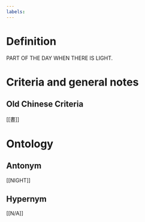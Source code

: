 ```yaml
---
labels: 
---
```


# Definition
PART OF THE DAY WHEN THERE IS LIGHT.
# Criteria and general notes
## Old Chinese Criteria
[[晝]]
# Ontology

## Antonym
[[NIGHT]]
## Hypernym
[[N/A]]